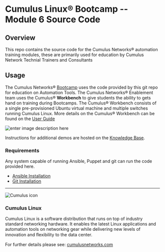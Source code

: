 # Cumulus Linux® Bootcamp -- Module 6 Source Code


## Overview

This repo contains the source code for the Cumulus Networks® automation training modules, these are primarily used for education by Cumulus Network Technial Trainers and Consultants

## Usage

The Cumulus Networks® [Bootcamp](http://cumulusnetworks.com/training-and-services/) uses the code provided by this git repo for education on Automation Tools.  The Cumulus Networks® Enablement team uses the Cumulus® **Workbench** to give students the ability to gets hand on training during Bootcamps. The Cumulus® Workbench consists of a single pre-provisioned Ubuntu virtual machine and multiple switches running Cumulus Linux.  More details on the Cumulus® Workbench can be found on the [User Guide](https://support.cumulusnetworks.com/hc/en-us/articles/203005993-Cumulus-Workbench-User-Guide)

![enter image description here](https://support.cumulusnetworks.com/hc/en-us/article_attachments/201165908/figure1.png)

Instructions for additional demos are hosted on the [Knowledge Base](https://support.cumulusnetworks.com/hc/en-us/sections/200398866-Demos-and-Training).

### Requirements

Any system capable of running Ansible, Puppet and git can run the code provided here.

 - [Ansible Installation](http://docs.ansible.com/intro_installation.html)
 - [Git Installation](http://git-scm.com/book/en/v2/Getting-Started-Installing-Git)

---

![Cumulus icon](http://cumulusnetworks.com/static/cumulus/img/logo_2014.png)

### Cumulus Linux

Cumulus Linux is a software distribution that runs on top of industry standard networking hardware. It enables the latest Linux applications and automation tools on networking gear while delivering new levels of innovation and ﬂexibility to the data center.

For further details please see: [cumulusnetworks.com](http://www.cumulusnetworks.com)
